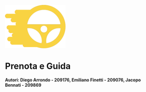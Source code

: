 <img src="img/logo.png" alt="Prenota e Guida" width="200"/>
<h1><b>Prenota e Guida</b></h1>
<h4><b>Autori: Diego Arrondo  - 209176, Emiliano Finetti - 209076, Jacopo Bennati - 209869</b></h4>

